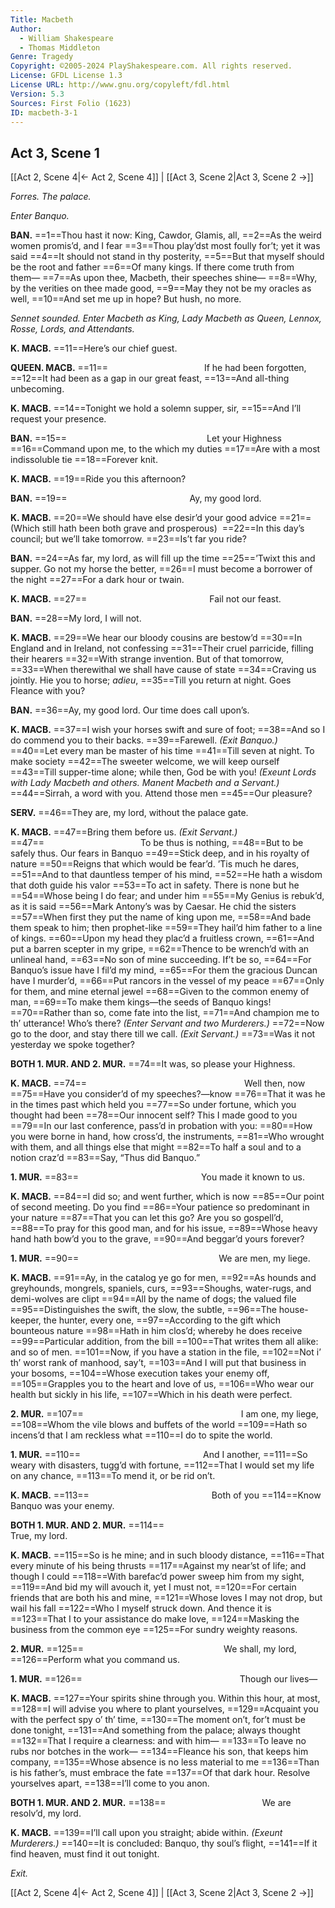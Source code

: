```yaml
---
Title: Macbeth
Author: 
  - William Shakespeare
  - Thomas Middleton
Genre: Tragedy
Copyright: ©2005-2024 PlayShakespeare.com. All rights reserved.
License: GFDL License 1.3
License URL: http://www.gnu.org/copyleft/fdl.html
Version: 5.3
Sources: First Folio (1623)
ID: macbeth-3-1
---
```


## Act 3, Scene 1
[[Act 2, Scene 4|← Act 2, Scene 4]] | [[Act 3, Scene 2|Act 3, Scene 2 →]]

*Forres. The palace.*

*Enter Banquo.*

**BAN.**
==1==Thou hast it now: King, Cawdor, Glamis, all,
==2==As the weird women promis’d, and I fear
==3==Thou play’dst most foully for’t; yet it was said
==4==It should not stand in thy posterity,
==5==But that myself should be the root and father
==6==Of many kings. If there come truth from them⁠—
==7==As upon thee, Macbeth, their speeches shine⁠—
==8==Why, by the verities on thee made good,
==9==May they not be my oracles as well,
==10==And set me up in hope? But hush, no more.

*Sennet sounded. Enter Macbeth as King, Lady Macbeth as Queen, Lennox, Rosse, Lords, and Attendants.*

**K. MACB.**
==11==Here’s our chief guest.

**QUEEN. MACB.**
==11==           If he had been forgotten,
==12==It had been as a gap in our great feast,
==13==And all-thing unbecoming.

**K. MACB.**
==14==Tonight we hold a solemn supper, sir,
==15==And I’ll request your presence.

**BAN.**
==15==                Let your Highness
==16==Command upon me, to the which my duties
==17==Are with a most indissoluble tie
==18==Forever knit.

**K. MACB.**
==19==Ride you this afternoon?

**BAN.**
==19==              Ay, my good lord.

**K. MACB.**
==20==We should have else desir’d your good advice
==21==(Which still hath been both grave and prosperous) 
==22==In this day’s council; but we’ll take tomorrow.
==23==Is’t far you ride?

**BAN.**
==24==As far, my lord, as will fill up the time
==25==’Twixt this and supper. Go not my horse the better,
==26==I must become a borrower of the night
==27==For a dark hour or twain.

**K. MACB.**
==27==              Fail not our feast.

**BAN.**
==28==My lord, I will not.

**K. MACB.**
==29==We hear our bloody cousins are bestow’d
==30==In England and in Ireland, not confessing
==31==Their cruel parricide, filling their hearers
==32==With strange invention. But of that tomorrow,
==33==When therewithal we shall have cause of state
==34==Craving us jointly. Hie you to horse; *adieu*,
==35==Till you return at night. Goes Fleance with you?

**BAN.**
==36==Ay, my good lord. Our time does call upon’s.

**K. MACB.**
==37==I wish your horses swift and sure of foot;
==38==And so I do commend you to their backs.
==39==Farewell.
*(Exit Banquo.)*
==40==Let every man be master of his time
==41==Till seven at night. To make society
==42==The sweeter welcome, we will keep ourself
==43==Till supper-time alone; while then, God be with you!
*(Exeunt Lords with Lady Macbeth and others. Manent Macbeth and a Servant.)*
==44==Sirrah, a word with you. Attend those men
==45==Our pleasure?

**SERV.**
==46==They are, my lord, without the palace gate.

**K. MACB.**
==47==Bring them before us.
*(Exit Servant.)*
==47==           To be thus is nothing,
==48==But to be safely thus. Our fears in Banquo
==49==Stick deep, and in his royalty of nature
==50==Reigns that which would be fear’d. ’Tis much he dares,
==51==And to that dauntless temper of his mind,
==52==He hath a wisdom that doth guide his valor
==53==To act in safety. There is none but he
==54==Whose being I do fear; and under him
==55==My Genius is rebuk’d, as it is said
==56==Mark Antony’s was by Caesar. He chid the sisters
==57==When first they put the name of king upon me,
==58==And bade them speak to him; then prophet-like
==59==They hail’d him father to a line of kings.
==60==Upon my head they plac’d a fruitless crown,
==61==And put a barren scepter in my gripe,
==62==Thence to be wrench’d with an unlineal hand,
==63==No son of mine succeeding. If’t be so,
==64==For Banquo’s issue have I fil’d my mind,
==65==For them the gracious Duncan have I murder’d,
==66==Put rancors in the vessel of my peace
==67==Only for them, and mine eternal jewel
==68==Given to the common enemy of man,
==69==To make them kings—the seeds of Banquo kings!
==70==Rather than so, come fate into the list,
==71==And champion me to th’ utterance! Who’s there?
*(Enter Servant and two Murderers.)*
==72==Now go to the door, and stay there till we call.
*(Exit Servant.)*
==73==Was it not yesterday we spoke together?

**BOTH 1. MUR. AND 2. MUR.**
==74==It was, so please your Highness.

**K. MACB.**
==74==                  Well then, now
==75==Have you consider’d of my speeches?—know
==76==That it was he in the times past which held you
==77==So under fortune, which you thought had been
==78==Our innocent self? This I made good to you
==79==In our last conference, pass’d in probation with you:
==80==How you were borne in hand, how cross’d, the instruments,
==81==Who wrought with them, and all things else that might
==82==To half a soul and to a notion craz’d
==83==Say, “Thus did Banquo.”

**1. MUR.**
==83==              You made it known to us.

**K. MACB.**
==84==I did so; and went further, which is now
==85==Our point of second meeting. Do you find
==86==Your patience so predominant in your nature
==87==That you can let this go? Are you so gospell’d,
==88==To pray for this good man, and for his issue,
==89==Whose heavy hand hath bow’d you to the grave,
==90==And beggar’d yours forever?

**1. MUR.**
==90==                We are men, my liege.

**K. MACB.**
==91==Ay, in the catalog ye go for men,
==92==As hounds and greyhounds, mongrels, spaniels, curs,
==93==Shoughs, water-rugs, and demi-wolves are clipt
==94==All by the name of dogs; the valued file
==95==Distinguishes the swift, the slow, the subtle,
==96==The house-keeper, the hunter, every one,
==97==According to the gift which bounteous nature
==98==Hath in him clos’d; whereby he does receive
==99==Particular addition, from the bill
==100==That writes them all alike: and so of men.
==101==Now, if you have a station in the file,
==102==Not i’ th’ worst rank of manhood, say’t,
==103==And I will put that business in your bosoms,
==104==Whose execution takes your enemy off,
==105==Grapples you to the heart and love of us,
==106==Who wear our health but sickly in his life,
==107==Which in his death were perfect.

**2. MUR.**
==107==                  I am one, my liege,
==108==Whom the vile blows and buffets of the world
==109==Hath so incens’d that I am reckless what
==110==I do to spite the world.

**1. MUR.**
==110==              And I another,
==111==So weary with disasters, tugg’d with fortune,
==112==That I would set my life on any chance,
==113==To mend it, or be rid on’t.

**K. MACB.**
==113==              Both of you
==114==Know Banquo was your enemy.

**BOTH 1. MUR. AND 2. MUR.**
==114==                  True, my lord.

**K. MACB.**
==115==So is he mine; and in such bloody distance,
==116==That every minute of his being thrusts
==117==Against my near’st of life; and though I could
==118==With barefac’d power sweep him from my sight,
==119==And bid my will avouch it, yet I must not,
==120==For certain friends that are both his and mine,
==121==Whose loves I may not drop, but wail his fall
==122==Who I myself struck down. And thence it is
==123==That I to your assistance do make love,
==124==Masking the business from the common eye
==125==For sundry weighty reasons.

**2. MUR.**
==125==                We shall, my lord,
==126==Perform what you command us.

**1. MUR.**
==126==                  Though our lives⁠—

**K. MACB.**
==127==Your spirits shine through you. Within this hour, at most,
==128==I will advise you where to plant yourselves,
==129==Acquaint you with the perfect spy o’ th’ time,
==130==The moment on’t, for’t must be done tonight,
==131==And something from the palace; always thought
==132==That I require a clearness: and with him⁠—
==133==To leave no rubs nor botches in the work⁠—
==134==Fleance his son, that keeps him company,
==135==Whose absence is no less material to me
==136==Than is his father’s, must embrace the fate
==137==Of that dark hour. Resolve yourselves apart,
==138==I’ll come to you anon.

**BOTH 1. MUR. AND 2. MUR.**
==138==           We are resolv’d, my lord.

**K. MACB.**
==139==I’ll call upon you straight; abide within.
*(Exeunt Murderers.)*
==140==It is concluded: Banquo, thy soul’s flight,
==141==If it find heaven, must find it out tonight.

*Exit.*

[[Act 2, Scene 4|← Act 2, Scene 4]] | [[Act 3, Scene 2|Act 3, Scene 2 →]]